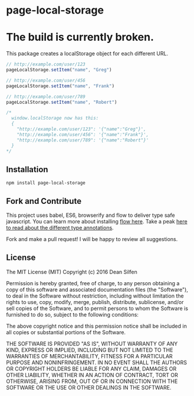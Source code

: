 # page-local-storage
# The build is currently broken.

This package creates a localStorage object for each different URL.

```javascript
// http://example.com/user/123
pageLocalStorage.setItem("name", "Greg")

// http://example.com/user/456
pageLocalStorage.setItem("name", "Frank")

// http://example.com/user/789
pageLocalStorage.setItem("name", "Robert")

/*
  window.localStorage now has this:
  {
    "http://example.com/user/123": '{"name":"Greg"}',
    "http://example.com/user/456": '{"name":"Frank"}',
    "http://example.com/user/789": '{"name":"Robert"}'
  }
*/
```

## Installation

`npm install page-local-storage`

## Fork and Contribute

This project uses babel, ES6, browserify and flow to deliver type safe javascript. You can learn more about installing [flow here](http://flowtype.org/docs/getting-started.html#_). Take a peak [here to read about the different type annotations](http://flowtype.org/docs/quick-reference.html#_).

Fork and make a pull request! I will be happy to review all suggestions.

## License

The MIT License (MIT)
Copyright (c) 2016 Dean Silfen

Permission is hereby granted, free of charge, to any person obtaining a copy of this software and associated documentation files (the "Software"), to deal in the Software without restriction, including without limitation the rights to use, copy, modify, merge, publish, distribute, sublicense, and/or sell copies of the Software, and to permit persons to whom the Software is furnished to do so, subject to the following conditions:

The above copyright notice and this permission notice shall be included in all copies or substantial portions of the Software.

THE SOFTWARE IS PROVIDED "AS IS", WITHOUT WARRANTY OF ANY KIND, EXPRESS OR IMPLIED, INCLUDING BUT NOT LIMITED TO THE WARRANTIES OF MERCHANTABILITY, FITNESS FOR A PARTICULAR PURPOSE AND NONINFRINGEMENT. IN NO EVENT SHALL THE AUTHORS OR COPYRIGHT HOLDERS BE LIABLE FOR ANY CLAIM, DAMAGES OR OTHER LIABILITY, WHETHER IN AN ACTION OF CONTRACT, TORT OR OTHERWISE, ARISING FROM, OUT OF OR IN CONNECTION WITH THE SOFTWARE OR THE USE OR OTHER DEALINGS IN THE SOFTWARE.

